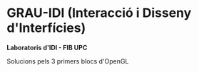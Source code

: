 # GRAU-IDI (Interacció i Disseny d'Interfícies)

**Laboratoris d'IDI - FIB UPC**

Solucions pels 3 primers blocs d'OpenGL
